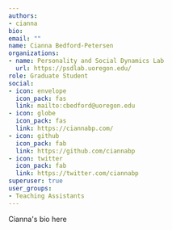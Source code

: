 ```yaml
---
authors:
- cianna
bio:
email: ""
name: Cianna Bedford-Petersen
organizations:
- name: Personality and Social Dynamics Lab
  url: https://psdlab.uoregon.edu/
role: Graduate Student
social:
- icon: envelope
  icon_pack: fas
  link: mailto:cbedford@uoregon.edu
- icon: globe
  icon_pack: fas
  link: https://ciannabp.com/
- icon: github
  icon_pack: fab
  link: https://github.com/ciannabp
- icon: twitter
  icon_pack: fab
  link: https://twitter.com/ciannabp
superuser: true
user_groups:
- Teaching Assistants
---
```


Cianna's bio here
